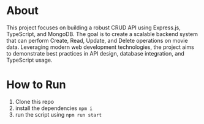 # About

This project focuses on building a robust CRUD API using Express.js, TypeScript, and MongoDB. The goal is to create a scalable backend system that can perform Create, Read, Update, and Delete operations on movie data. Leveraging modern web development technologies, the project aims to demonstrate best practices in API design, database integration, and TypeScript usage.

# How to Run

1. Clone this repo
2. install the dependencies `npm i`
3. run the script using `npm run start`
